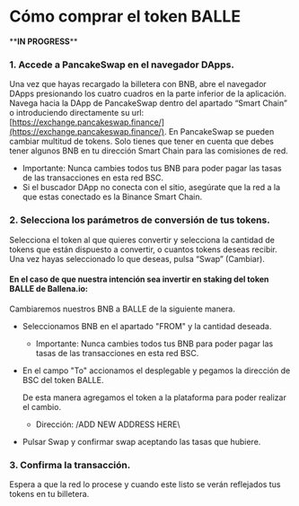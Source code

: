 # Cómo comprar el token BALLE

\*\***IN PROGRESS**\*\*

### 1. Accede a PancakeSwap en el navegador DApps.

Una vez que hayas recargado la billetera con BNB, abre el navegador DApps presionando los cuatro cuadros en la parte inferior de la aplicación. Navega hacia la DApp de PancakeSwap dentro del apartado “Smart Chain” o introduciendo directamente su url: [https://exchange.pancakeswap.finance/](https://exchange.pancakeswap.finance/). En PancakeSwap se pueden cambiar multitud de tokens. Solo tienes que tener en cuenta que debes tener algunos BNB en tu dirección Smart Chain para las comisiones de red.

* Importante: Nunca cambies todos tus BNB para poder pagar las tasas de las transacciones en esta red BSC.
* Si el buscador DApp no conecta con el sitio, asegúrate que la red a la que estas conectado es la Binance Smart Chain. 



### 

### 2. Selecciona los parámetros de conversión de tus tokens.

Selecciona el token al que quieres convertir y selecciona la cantidad de tokens que están dispuesto a convertir, o cuantos tokens deseas recibir. Una vez hayas seleccionado lo que deseas, pulsa “Swap” \(Cambiar\). 



#### En el caso de que nuestra intención sea invertir en staking del token BALLE de Ballena.io:

Cambiaremos nuestros BNB a BALLE de la siguiente manera.

* Seleccionamos BNB en el apartado "FROM" y la cantidad deseada.



  * Importante: Nunca cambies todos tus BNB para poder pagar las tasas de las transacciones en esta red BSC.

* En el campo "To" accionamos el desplegable y pegamos la dirección de BSC del token BALLE. 

  De esta manera agregamos el token a la plataforma para poder realizar el cambio.



  * Dirección: /ADD NEW ADDRESS HERE\



* Pulsar Swap y confirmar swap aceptando las tasas que hubiere.



### 3. Confirma la transacción.

Espera a que la red lo procese y cuando este listo se verán reflejados tus tokens en tu billetera.





